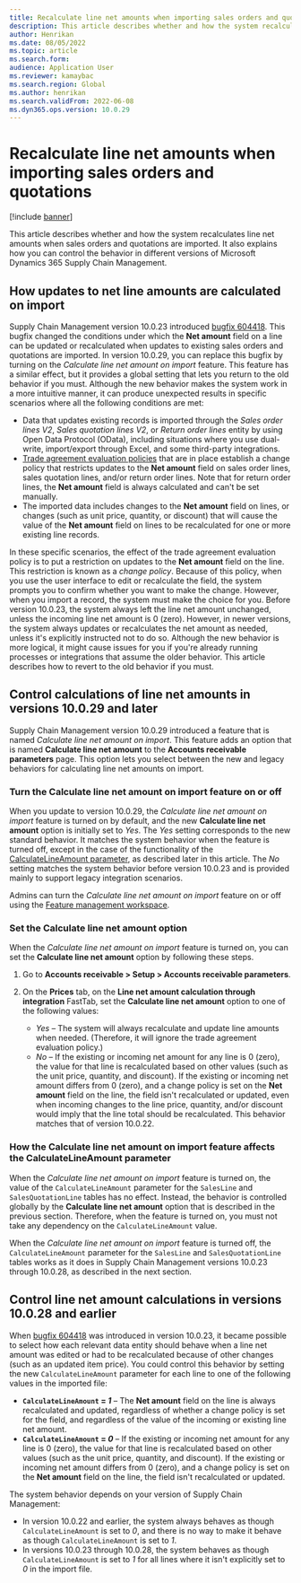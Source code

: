 ```yaml
---
title: Recalculate line net amounts when importing sales orders and quotations
description: This article describes whether and how the system recalculates line net amounts when sales orders and quotations are imported. It also explains how you can control the behavior in different versions of Microsoft Dynamics 365 Supply Chain Management.
author: Henrikan
ms.date: 08/05/2022
ms.topic: article
ms.search.form:
audience: Application User
ms.reviewer: kamaybac
ms.search.region: Global
ms.author: henrikan
ms.search.validFrom: 2022-06-08
ms.dyn365.ops.version: 10.0.29
---
```


# Recalculate line net amounts when importing sales orders and quotations

[!include [banner](../includes/banner.md)]

This article describes whether and how the system recalculates line net amounts when sales orders and quotations are imported. It also explains how you can control the behavior in different versions of Microsoft Dynamics 365 Supply Chain Management.

## How updates to net line amounts are calculated on import

Supply Chain Management version 10.0.23 introduced [bugfix 604418](https://fix.lcs.dynamics.com/issue/results/?q=604418). This bugfix changed the conditions under which the **Net amount** field on a line can be updated or recalculated when updates to existing sales orders and quotations are imported. In version 10.0.29, you can replace this bugfix by turning on the *Calculate line net amount on import* feature. This feature has a similar effect, but it provides a global setting that lets you return to the old behavior if you must. Although the new behavior makes the system work in a more intuitive manner, it can produce unexpected results in specific scenarios where all the following conditions are met:

- Data that updates existing records is imported through the *Sales order lines V2*, *Sales quotation lines V2*, or *Return order lines* entity by using Open Data Protocol (OData), including situations where you use dual-write, import/export through Excel, and some third-party integrations.
- [Trade agreement evaluation policies](/dynamicsax-2012/appuser-itpro/trade-agreement-evaluation-policies-white-paper) that are in place establish a change policy that restricts updates to the **Net amount** field on sales order lines, sales quotation lines, and/or return order lines. Note that for return order lines, the **Net amount** field is always calculated and can't be set manually.
- The imported data includes changes to the **Net amount** field on lines, or changes (such as unit price, quantity, or discount) that will cause the value of the **Net amount** field on lines to be recalculated for one or more existing line records.

In these specific scenarios, the effect of the trade agreement evaluation policy is to put a restriction on updates to the **Net amount** field on the line. This restriction is known as a *change policy*. Because of this policy, when you use the user interface to edit or recalculate the field, the system prompts you to confirm whether you want to make the change. However, when you import a record, the system must make the choice for you. Before version 10.0.23, the system always left the line net amount unchanged, unless the incoming line net amount is 0 (zero). However, in newer versions, the system always updates or recalculates the net amount as needed, unless it's explicitly instructed not to do so. Although the new behavior is more logical, it might cause issues for you if you're already running processes or integrations that assume the older behavior. This article describes how to revert to the old behavior if you must.

## Control calculations of line net amounts in versions 10.0.29 and later

Supply Chain Management version 10.0.29 introduced a feature that is named *Calculate line net amount on import*. This feature adds an option that is named **Calculate line net amount** to the **Accounts receivable parameters** page. This option lets you select between the new and legacy behaviors for calculating line net amounts on import.

### Turn the Calculate line net amount on import feature on or off

When you update to version 10.0.29, the *Calculate line net amount on import* feature is turned on by default, and the new **Calculate line net amount** option is initially set to *Yes*. The *Yes* setting corresponds to the new standard behavior. It matches the system behavior when the feature is turned off, except in the case of the functionality of the [CalculateLineAmount parameter](#CalculateLineAmount), as described later in this article. The *No* setting matches the system behavior before version 10.0.23 and is provided mainly to support legacy integration scenarios.

Admins can turn the *Calculate line net amount on import* feature on or off using the [Feature management workspace](../../fin-ops-core/fin-ops/get-started/feature-management/feature-management-overview.md).

### Set the Calculate line net amount option

When the *Calculate line net amount on import* feature is turned on, you can set the **Calculate line net amount** option by following these steps.

1. Go to **Accounts receivable \> Setup \> Accounts receivable parameters**.
1. On the **Prices** tab, on the **Line net amount calculation through integration** FastTab, set the **Calculate line net amount** option to one of the following values:

    - *Yes* – The system will always recalculate and update line amounts when needed. (Therefore, it will ignore the trade agreement evaluation policy.)
    - *No* – If the existing or incoming net amount for any line is 0 (zero), the value for that line is recalculated based on other values (such as the unit price, quantity, and discount). If the existing or incoming net amount differs from 0 (zero), and a change policy is set on the **Net amount** field on the line, the field isn't recalculated or updated, even when incoming changes to the line price, quantity, and/or discount would imply that the line total should be recalculated. This behavior matches that of version 10.0.22.

### <a name="CalculateLineAmount"></a>How the Calculate line net amount on import feature affects the CalculateLineAmount parameter

When the *Calculate line net amount on import* feature is turned on, the value of the `CalculateLineAmount` parameter for the `SalesLine` and `SalesQuotationLine` tables has no effect. Instead, the behavior is controlled globally by the **Calculate line net amount** option that is described in the previous section. Therefore, when the feature is turned on, you must not take any dependency on the `CalculateLineAmount` value.

When the *Calculate line net amount on import* feature is turned off, the `CalculateLineAmount` parameter for the `SalesLine` and `SalesQuotationLine` tables works as it does in Supply Chain Management versions 10.0.23 through 10.0.28, as described in the next section.

## Control line net amount calculations in versions 10.0.28 and earlier

When [bugfix 604418](https://fix.lcs.dynamics.com/issue/results/?q=604418) was introduced in version 10.0.23, it became possible to select how each relevant data entity should behave when a line net amount was edited or had to be recalculated because of other changes (such as an updated item price). You could control this behavior by setting the new `CalculateLineAmount` parameter for each line to one of the following values in the imported file:

- **`CalculateLineAmount` = *1*** – The **Net amount** field on the line is always recalculated and updated, regardless of whether a change policy is set for the field, and regardless of the value of the incoming or existing line net amount.
- **`CalculateLineAmount` = *0*** – If the existing or incoming net amount for any line is 0 (zero), the value for that line is recalculated based on other values (such as the unit price, quantity, and discount). If the existing or incoming net amount differs from 0 (zero), and a change policy is set on the **Net amount** field on the line, the field isn't recalculated or updated.  

The system behavior depends on your version of Supply Chain Management:

- In version 10.0.22 and earlier, the system always behaves as though `CalculateLineAmount` is set to *0*, and there is no way to make it behave as though `CalculateLineAmount` is set to *1*.
- In versions 10.0.23 through 10.0.28, the system behaves as though `CalculateLineAmount` is set to *1* for all lines where it isn't explicitly set to *0* in the import file.
